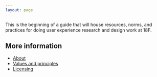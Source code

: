 ```yaml
---
layout: page
---
```


This is the beginning of a guide that will house resources, norms, and practices for doing user experience research and design work at 18F.

## More information
  - [About](about/)
  - [Values and principles](values-and-principles/)
  - [Licensing](licensing/)